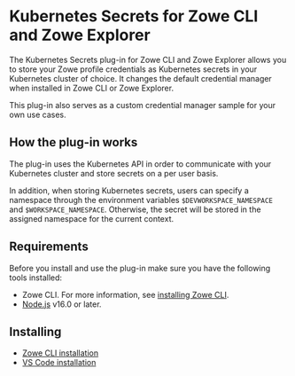 # Kubernetes Secrets for Zowe CLI and Zowe Explorer

The Kubernetes Secrets plug-in for Zowe CLI and Zowe Explorer allows you to store your Zowe profile credentials as Kubernetes secrets in your Kubernetes cluster of choice. It changes the default credential manager when installed in Zowe CLI or Zowe Explorer.

This plug-in also serves as a custom credential manager sample for your own use cases.

## How the plug-in works

The plug-in uses the Kubernetes API in order to communicate with your Kubernetes cluster and store secrets on a per user basis.

In addition, when storing Kubernetes secrets, users can specify a namespace through the environment variables `$DEVWORKSPACE_NAMESPACE` and `$WORKSPACE_NAMESPACE`. Otherwise, the secret will be stored in the assigned namespace for the current context.

## Requirements

Before you install and use the plug-in make sure you have the following tools installed:

- Zowe CLI. For more information, see [installing Zowe CLI](https://docs.zowe.org/stable/user-guide/cli-installcli.html).
- [Node.js](https://nodejs.org/en/download) v16.0 or later.

## Installing

- [Zowe CLI installation](./packages/cli/README.md#installing)
- [VS Code installation](./packages/vscode/README.md#installing)
